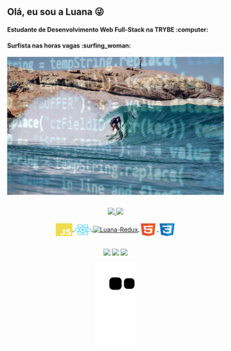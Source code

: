 ## Olá, eu sou a Luana :stuck_out_tongue_winking_eye:
<div>
  <h4>Estudante de Desenvolvimento Web Full-Stack na TRYBE :computer:</h4>
  <h4>Surfista nas horas vagas :surfing_woman:	</h4> 
</div>


<img align="center" alt="Luana-Surf" width="100%" height="320" src="https://raw.githubusercontent.com/luanamonero/luanamonero/main/header.png">
  
  ##
<div align="center">
  <a href="https://github.com/luanamonero">
  <img height="160em" src="https://github-readme-stats.vercel.app/api?username=luanamonero&show_icons=true&theme=dracula&include_all_commits=true&count_private=true"/>
  <img height="160em" src="https://github-readme-stats.vercel.app/api/top-langs/?username=luanamonero&layout=compact&langs_count=7&theme=dracula"/>
</div>
<div style="display: inline_block" align="center"><br>
  <img align="center" alt="Luana-Js" height="30" width="40" src="https://raw.githubusercontent.com/devicons/devicon/master/icons/javascript/javascript-plain.svg">
  <img align="center" alt="Luana-React" height="30" width="40" src="https://raw.githubusercontent.com/devicons/devicon/master/icons/react/react-original.svg">
  <img align="center" alt="Luana-Redux" height="30" width="40" src="https://raw.githubusercontent.com/reduxjs/redux/master/logo/logo.png">
  <img align="center" alt="Luana-HTML" height="30" width="40" src="https://raw.githubusercontent.com/devicons/devicon/master/icons/html5/html5-original.svg">
  <img align="center" alt="Luana-CSS" height="30" width="40" src="https://raw.githubusercontent.com/devicons/devicon/master/icons/css3/css3-original.svg">
</div>
  
  ##

<div align="center">
  <a href = "mailto:luanabragaaa@hotmail.com"><img src="https://img.shields.io/badge/Microsoft_Outlook-0078D4?style=for-the-badge&logo=microsoft-outlook&logoColor=white" target="_blank"></a>
   <a href="https://instagram.com/luanamb2" target="_blank"><img src="https://img.shields.io/badge/-Instagram-%23E4405F?style=for-the-badge&logo=instagram&logoColor=white" target="_blank"></a>
  <a href="https://www.linkedin.com/in/luana-moneró-00b366126" target="_blank"><img src="https://img.shields.io/badge/-LinkedIn-%230077B5?style=for-the-badge&logo=linkedin&logoColor=white" target="_blank"></a> 
 
  ![Snake animation](https://github.com/rafaballerini/rafaballerini/blob/output/github-contribution-grid-snake.svg)
 
</div>
